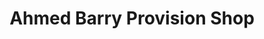 ---
title: "Ahmed Barry Provision Shop"
url: /monrovia/ahmed-barry-provision-shop/
shop: convenience
---